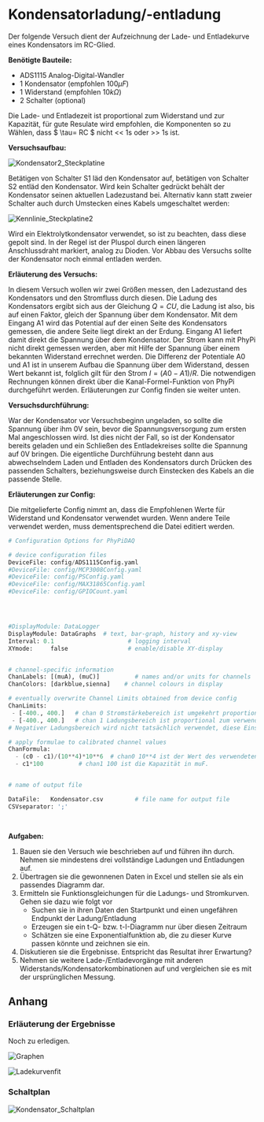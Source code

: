 # Kondensatorladung/-entladung

Der folgende Versuch dient der Aufzeichnung der Lade- und Entladekurve eines Kondensators im RC-Glied.


**Benötigte Bauteile:**

* ADS1115 Analog-Digital-Wandler
* 1 Kondensator (empfohlen $100\mu F$)
* 1 Widerstand (empfohlen $10k\Omega$)
* 2 Schalter (optional)

Die Lade- und Entladezeit ist proportional zum Widerstand und zur Kapazität, für gute Resulate wird empfohlen, die Komponenten so zu Wählen, dass $ \tau= RC $ nicht << 1s oder >> 1s ist.

**Versuchsaufbau:**

![Kondensator2_Steckplatine](Images\Kondensator2_Steckplatine.png)

Betätigen von Schalter S1 läd den Kondensator auf, betätigen von Schalter S2 entläd den Kondensator. Wird kein Schalter gedrückt behält der Kondensator seinen aktuellen Ladezustand bei. Alternativ kann statt zweier Schalter auch durch Umstecken eines Kabels umgeschaltet werden:

![Kennlinie_Steckplatine2](Images\Kondensator3_Steckplatine.png)



Wird ein Elektrolytkondensator verwendet, so ist zu beachten, dass diese gepolt sind. In der Regel ist der Pluspol durch einen längeren Anschlussdraht markiert, analog zu Dioden.
 Vor Abbau des Versuchs sollte der Kondensator noch einmal entladen werden.

**Erläuterung des Versuchs:**

In diesem Versuch wollen wir zwei Größen messen, den Ladezustand des Kondensators und den Stromfluss durch diesen.
Die Ladung des Kondensators ergibt sich aus der Gleichung $Q=CU$, die Ladung ist also, bis auf einen Faktor, gleich der Spannung über dem Kondensator. Mit dem Eingang A1 wird das Potential auf der einen Seite des Kondensators gemessen, die andere Seite liegt direkt an der Erdung. Eingang A1 liefert damit direkt die Spannung über dem Kondensator.
Der Strom kann mit PhyPi nicht direkt gemessen werden, aber mit Hilfe der Spannung über einem bekannten Widerstand errechnet werden. Die Differenz der Potentiale A0 und A1 ist in unserem Aufbau die Spannung über dem Widerstand, dessen Wert bekannt ist, folglich gilt für den Strom $I=(A0-A1)/R.$
Die notwendigen Rechnungen können direkt über die Kanal-Formel-Funktion von PhyPi durchgeführt werden. Erläuterungen zur Config finden sie weiter unten.

**Versuchsdurchführung:**

War der Kondensator vor Versuchsbeginn ungeladen, so sollte die Spannung über ihm 0V sein, bevor die Spannungsversorgung zum ersten Mal angeschlossen wird. Ist dies nicht der Fall, so ist der Kondensator bereits geladen und ein Schließen des Entladekreises sollte die Spannung auf 0V bringen.
Die eigentliche Durchführung besteht dann aus abwechselndem Laden und Entladen des Kondensators durch Drücken des passenden Schalters, beziehungsweise durch Einstecken des Kabels an die passende Stelle.

**Erläuterungen zur Config:**

Die mitgelieferte Config nimmt an, dass die Empfohlenen Werte für Widerstand und Kondensator verwendet wurden. Wenn andere Teile verwendet werden, muss dementsprechend die Datei editiert werden.

```Python
# Configuration Options for PhyPiDAQ 

# device configuration files 
DeviceFile: config/ADS1115Config.yaml  
#DeviceFile: config/MCP3008Config.yaml  
#DeviceFile: config/PSConfig.yaml         
#DeviceFile: config/MAX31865Config.yaml 
#DeviceFile: config/GPIOCount.yaml




#DisplayModule: DataLogger
DisplayModule: DataGraphs  # text, bar-graph, history and xy-view
Interval: 0.1                     # logging interval         
XYmode:     false                 # enable/disable XY-display


# channel-specific information
ChanLabels: [(muA), (muC)]          # names and/or units for channels 
ChanColors: [darkblue,sienna]    # channel colours in display

# eventually overwrite Channel Limits obtained from device config 
ChanLimits: 
 - [-400., 400.]   # chan 0 Stromstärkebereich ist umgekehrt proportional zum verwendeten Widerstand.
 - [-400., 400.]   # chan 1 Ladungsbereich ist proportional zum verwendeten Kondensator.
# Negativer Ladungsbereich wird nicht tatsächlich verwendet, diese Einstellung liefert aber bessere Visualierung.

# apply formulae to calibrated channel values
ChanFormula:
  - (c0 - c1)/(10**4)*10**6  # chan0 10**4 ist der Wert des verwendeten Widerstands in Ohm. 10**6 die Konvertierung von A in muA.
  - c1*100          # chan1 100 ist die Kapazität in muF. 


# name of output file

DataFile:   Kondensator.csv         # file name for output file 
CSVseparator: ';'

 
```

**Aufgaben:**

1. Bauen sie den Versuch wie beschrieben auf und führen ihn durch. Nehmen sie mindestens drei vollständige Ladungen und Entladungen auf.
2. Übertragen sie die gewonnenen Daten in Excel und stellen sie als ein passendes Diagramm dar.
3. Ermitteln sie Funktionsgleichungen für die Ladungs- und Stromkurven. Gehen sie dazu wie folgt vor
   * Suchen sie in ihren Daten den Startpunkt und einen ungefähren Endpunkt der Ladung/Entladung
   * Erzeugen sie ein t-Q- bzw. t-I-Diagramm nur über diesen Zeitraum
   * Schätzen sie eine Exponentialfunktion ab, die zu dieser Kurve passen könnte und zeichnen sie ein.
4. Diskutieren sie die Ergebnisse. Entspricht das Resultat ihrer Erwartung?
5. Nehmen sie weitere Lade-/Entladevorgänge mit anderen Widerstands/Kondensatorkombinationen auf und vergleichen sie es mit der ursprünglichen Messung.

## Anhang



### Erläuterung der Ergebnisse

Noch zu erledigen.

![Graphen](Images/Ladung_Entladung.png)

![Ladekurvenfit](Images\Ladekurvenfit.png)

### Schaltplan

![Kondensator_Schaltplan](Images\Kondensator2_Schaltplan.png)